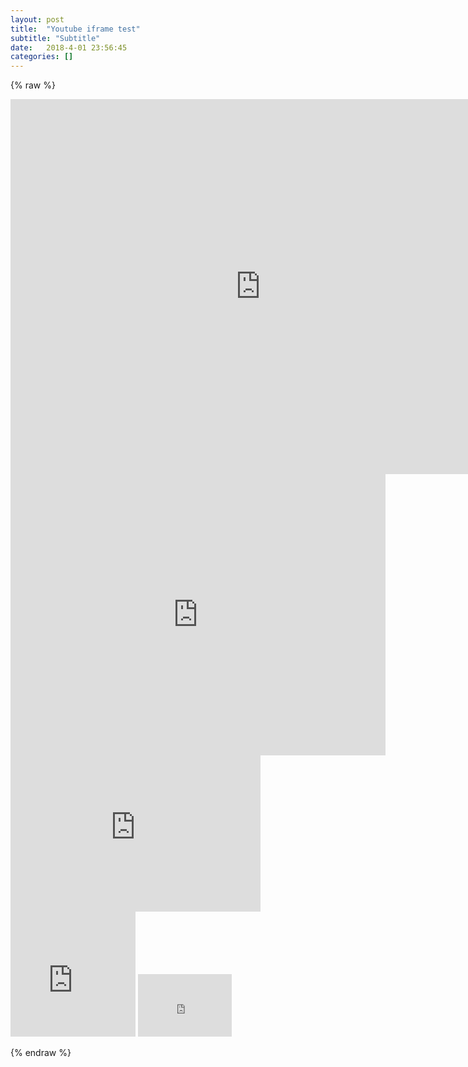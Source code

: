 ```yaml
---
layout: post
title:  "Youtube iframe test"
subtitle: "Subtitle"
date:   2018-4-01 23:56:45
categories: []
---
```


{% raw %}

<iframe src="https://www.youtube.com/embed/mBvyp_JDl8U?debugjs=1" width="800" height="600" frameborder="0" gesture="media" allow="encrypted-media" allowfullscreen="" ></iframe>

<iframe src="https://www.youtube.com/embed/mBvyp_JDl8U?debugjs=1" width="600" height="450" frameborder="0" gesture="media" allow="encrypted-media" allowfullscreen="" ></iframe>

<iframe src="https://www.youtube.com/embed/mBvyp_JDl8U?debugjs=1" width="400" height="250" frameborder="0" gesture="media" allow="encrypted-media" allowfullscreen="" ></iframe>

<iframe src="https://www.youtube.com/embed/mBvyp_JDl8U?debugjs=1" width="200" height="200" frameborder="0" gesture="media" allow="encrypted-media" allowfullscreen="" ></iframe>

<iframe src="https://www.youtube.com/embed/mBvyp_JDl8U?debugjs=1" width="150" height="100" frameborder="0" gesture="media" allow="encrypted-media" allowfullscreen="" ></iframe>

{% endraw %}
